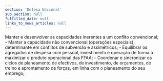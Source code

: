 ```yaml
---
section: 'Defesa Nacional'
sub_section: null
fulfilled_date: null
links_to_news_articles: null
---
```


Manter e desenvolver as capacidades inerentes a um conflito convencional; - Manter a capacidade não convencional (operações especiais), determinante em conflitos de subversão e assimétricos; - Equilibrar os agregados de despesa com pessoal, investimento e operação de forma a maximizar o produto operacional das FFAA; - Coordenar e sincronizar os ciclos de planeamento de efectivos, de investimento, de orçamentos, de treino e aprontamento de forças, em linha com o planeamento do seu emprego;